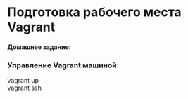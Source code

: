 # Подготовка рабочего места Vagrant

#### Домашнее задание:

###  Управление Vagrant машиной:
vagrant up  
vagrant ssh

